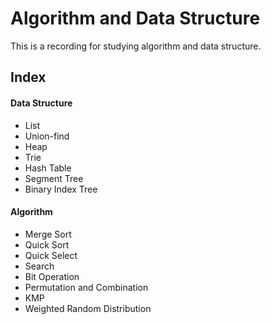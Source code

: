 # Algorithm and Data Structure

This is a recording for studying algorithm and data structure.

## Index
#### Data Structure
- List
- Union-find
- Heap
- Trie
- Hash Table
- Segment Tree
- Binary Index Tree

#### Algorithm
- Merge Sort
- Quick Sort
- Quick Select
- Search
- Bit Operation
- Permutation and Combination
- KMP
- Weighted Random Distribution

